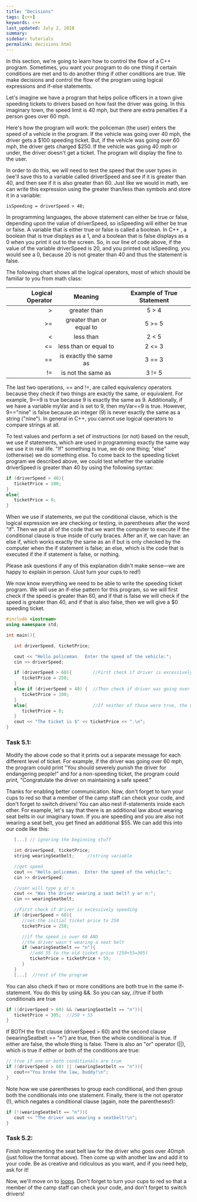 ```yaml
---
title: "Decisions"
tags: [c++]
keywords: c++
last_updated: July 2, 2018
summary:
sidebar: tutorials
permalink: decisions.html
---
```



In this section, we're going to learn how to control the flow of a C++ program. Sometimes, you want your program to do one thing if certain conditions are met and to do another thing if other conditions are true. We make decisions and control the flow of the program using logical expressions and if-else statements.

Let's imagine we have a program that helps police officers in a town give speeding tickets to drivers based on how fast the driver was going. In this imaginary town, the speed limit is 40 mph, but there are extra penalties if a person goes over 60 mph.

Here's how the program will work: the policeman (the user) enters the speed of a vehicle in the program. If the vehicle was going over 40 mph, the driver gets a $100 speeding ticket. But, if the vehicle was going over 60 mph, the driver gets charged $250. If the vehicle was going 40 mph or under, the driver doesn't get a ticket. The program will display the fine to the user.

In order to do this, we will need to test the speed that the user types in (we'll save this to a variable called driverSpeed and see if it is greater than 40, and then see if it is also greater than 60. Just like we would in math, we can write this expression using the greater than/less than symbols and store it in a variable:

`isSpeeding = driverSpeed > 40;`

In programming languages, the above statement can either be true or false, depending upon the value of driverSpeed, so isSpeeding will either be true or false. A variable that is either true or false is called a boolean. In C++ , a boolean that is true displays as a 1, and a boolean that is false displays as a 0 when you print it out to the screen. So, in our line of code above, if the value of the variable driverSpeed is 20, and you printed out isSpeeding, you would see a 0, because 20 is not greater than 40 and thus the statement is false.

The following chart shows all the logical operators, most of which should be familiar to you from math class:

|Logical Operator	|Meaning	|Example of True Statement|
|---:|:---:|:---:|
|>	|greater than|	5 > 4|
|>=	|greater than or equal to|	5 >= 5|
|<	|less than	|2 < 5|
|<=	|less than or equal to|	2 <= 3|
|==	|is exactly the same as|	3 == 3|
|!=	|is not the same as	|3 != 5|

The last two operations, == and !=, are called equivalency operators because they check if two things are exactly the same, or equivalent. For example, 9==9 is true because 9 is exactly the same as 9. Additionally, if we have a variable myVar and is set to 9, then myVar==9 is true. However, 9=="nine" is false because an integer (9) is never exactly the same as a string ("nine"). In general in C++, you cannot use logical operators to compare strings at all.

To test values and perform a set of instructions (or not) based on the result, we use if statements, which are used in programming exactly the same way we use it in real life. "If" something is true, we do one thing; "else" (otherwise) we do something else. To come back to the speeding ticket program we described above, we could test whether the variable driverSpeed is greater than 40 by using the following syntax:
```cpp
if (driverSpeed > 40){
   ticketPrice = 100;
}
else{
   ticketPrice = 0;
}
```
When we use if statements, we put the conditional clause, which is the logical expression we are checking or testing, in parentheses after the word "if". Then we put all of the code that we want the computer to execute if the conditional clause is true inside of curly braces. After an if, we can have: an else if, which works exactly the same as an if but is only checked by the computer when the if statement is false; an else, which is the code that is executed if the if statement is false, or nothing.

Please ask questions if any of this explanation didn't make sense—we are happy to explain in person. (Just turn your cups to red!)

We now know everything we need to be able to write the speeding ticket program. We will use an if-else pattern for this program, so we will first check if the speed is greater than 60, and if that is false we will check if the speed is greater than 40, and if that is also false, then we will give a $0 speeding ticket.
```cpp
#include <iostream>
using namespace std;

int main(){

   int driverSpeed, ticketPrice;

   cout << "Hello policeman.  Enter the speed of the vehicle:";
   cin >> driverSpeed;

   if (driverSpeed > 60){        //First check if driver is excessively speeding
      ticketPrice = 250;
   }
   else if (driverSpeed > 40) {  //Then check if driver was going over 40mph
      ticketPrice = 100;
   }
   else{                         //If neither of those were true, the driver wasn't speeding
      ticketPrice = 0;
   }
   cout << "The ticket is $" << ticketPrice << ".\n";
}
```
### Task 5.1:
Modify the above code so that it prints out a separate message for each different level of ticket. For example, if the driver was going over 60 mph, the program could print "You should severely punish the driver for endangering people!" and for a non-speeding ticket, the program could print, "Congratulate the driver on maintaining a safe speed."

Thanks for enabling better communication. Now, don't forget to turn your cups to red so that a member of the camp staff can check your code, and don't forget to switch drivers!
You can also nest if-statements inside each other. For example, let's say that there is an additional law about wearing seat belts in our imaginary town. If you are speeding and you are also not wearing a seat belt, you get fined an additional $55. We can add this into our code like this:
```cpp
   [...] // ignoring the beginning stuff

   int driverSpeed, ticketPrice;
   string wearingSeatbelt;     //string variable

   //get speed
   cout << "Hello policeman.  Enter the speed of the vehicle:";
   cin >> driverSpeed;

   //user will type y or n
   cout << "Was the driver wearing a seat belt? y or n:";
   cin >> wearingSeatbelt;

   //First check if driver is excessively speeding
   if (driverSpeed > 60){
      //set the initial ticket price to 250
      ticketPrice = 250;

      //if the speed is over 60 AND
      //the driver wasn't wearing a seat belt
      if (wearingSeatbelt == "n"){
         //add 55 to the old ticket price (250+55=305)
         ticketPrice = ticketPrice + 55;
      }
   }
   [...]  //rest of the program
```
You can also check if two or more conditions are both true in the same if-statement. You do this by using &&. So you can say,
//true if both conditionals are true
```cpp
if ((driverSpeed > 60) && (wearingSeatbelt == "n")){
   ticketPrice = 305;  //250 + 55
}
```
If BOTH the first clause (driverSpeed > 60) and the second clause (wearingSeatbelt == "n") are true, then the whole conditional is true. If either are false, the whole thing is false. There is also an "or" operator (||), which is true if either or both of the conditions are true:
```cpp
// true if one or both conditionals are true
if ((driverSpeed > 60) || (wearingSeatbelt == "n")){
   cout<<"You broke the law, buddy!\n";
}
```
Note how we use parentheses to group each conditional, and then group both the conditionals into one statement.
Finally, there is the not operator (!), which negates a conditional clause (again, note the parentheses!):

```cpp
if (!(wearingSeatbelt == "n")){
   cout << "The driver was wearing a seatbelt!\n";
}
```

### Task 5.2:
Finish implementing the seat belt law for the driver who goes over 40mph (just follow the format above). Then come up with another law and add it to your code. Be as creative and ridiculous as you want, and if you need help, ask for it!

Now, we'll move on to [loops](repetition.html).
Don't forget to turn your cups to red so that a member of the camp staff can check your code, and don't forget to switch drivers!





